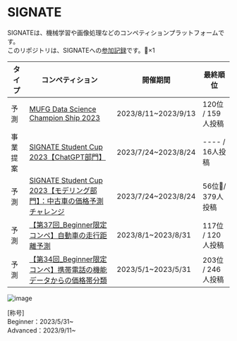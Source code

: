 # SIGNATE
SIGNATEは、機械学習や画像処理などのコンペティションプラットフォームです。  
このリポジトリは、SIGNATEへの[参加記録](https://signate.jp/users/113686)です。🥉×1

|タイプ|コンペティション|開催期間|最終順位|
|----|----|----|----|
|予測|[MUFG Data Science Champion Ship 2023](https://signate.jp/competitions/1088)|2023/8/11~2023/9/13|120位 / 159人投稿|
|事業提案|[SIGNATE Student Cup 2023【ChatGPT部門】](https://signate.jp/competitions/1052)|2023/7/24~2023/8/24|---- / 16人投稿|
|予測|[SIGNATE Student Cup 2023【モデリング部門】：中古車の価格予測チャレンジ](https://signate.jp/competitions/1051)|2023/7/24~2023/8/24|56位🥉/ 379人投稿|
|予測|[【第37回_Beginner限定コンペ】自動車の走行距離予測](https://signate.jp/competitions/984)|2023/8/1~2023/8/31|117位 / 120人投稿|
|予測|[【第34回_Beginner限定コンペ】携帯電話の機能データからの価格帯分類](https://signate.jp/competitions/750)|2023/5/1~2023/5/31| 203位 / 246人投稿|

![image](https://github.com/kosirobwada/SIGNATE/assets/97875031/bf583ad3-27f3-4515-aacb-77e7eab2107d)

[称号]  
Beginner：2023/5/31~  
Advanced：2023/9/11~
